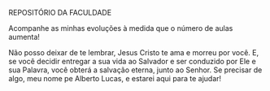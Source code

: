 REPOSITÓRIO DA FACULDADE

Acompanhe as minhas evoluções à medida que o número de aulas aumenta!

Não posso deixar de te lembrar, Jesus Cristo te ama e morreu por você. E, se você decidir entregar a sua vida ao Salvador e ser conduzido por Ele e sua Palavra, você obterá a salvação eterna, junto ao Senhor.
Se precisar de algo, meu nome pe Alberto Lucas, e estarei aqui para te ajudar!
